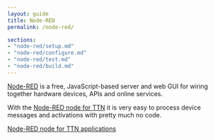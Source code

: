 ```yaml
---
layout: guide
title: Node-RED
permalink: /node-red/

sections:
- "node-red/setup.md"
- "node-red/configure.md"
- "node-red/test.md"
- "node-red/build.md"
---
```


[Node-RED](http://nodered.org/) is a free, JavaScript-based server and web GUI
for wiring together hardware devices, APIs and online services.

With the [Node-RED node for TTN](http://flows.nodered.org/node/node-red-contrib-ttn)
it is very easy to process device messages and activations with pretty much no code.

<a href="http://flows.nodered.org/node/node-red-contrib-ttn" target="_blank" class="btn btn-primary">Node-RED node for TTN applications</a>